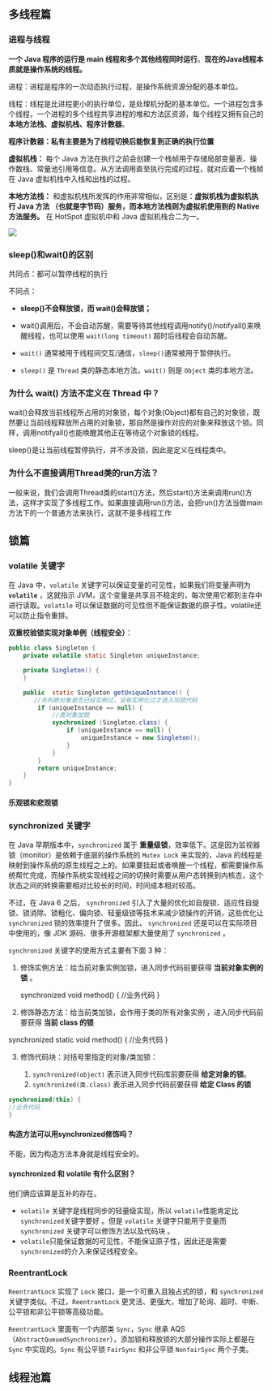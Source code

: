 ## 多线程篇

### 进程与线程

**一个 Java 程序的运行是 main 线程和多个其他线程同时运行**。**现在的Java线程本质就是操作系统的线程。**	

进程：进程是程序的一次动态执行过程，是操作系统资源分配的基本单位。

线程：线程是比进程更小的执行单位，是处理机分配的基本单位。一个进程包含多个线程，一个进程的多个线程共享进程的堆和方法区资源，每个线程又拥有自己的**本地方法栈、虚拟机栈、程序计数器**。

**程序计数器：**私有主要是为了**线程切换后能恢复到正确的执行位置**

**虚拟机栈：** 每个 Java 方法在执行之前会创建一个栈帧用于存储局部变量表、操作数栈、常量池引用等信息。从方法调用直至执行完成的过程，就对应着一个栈帧在 Java 虚拟机栈中入栈和出栈的过程。

**本地方法栈：** 和虚拟机栈所发挥的作用非常相似，区别是：**虚拟机栈为虚拟机执行 Java 方法 （也就是字节码）服务，而本地方法栈则为虚拟机使用到的 Native 方法服务。** 在 HotSpot 虚拟机中和 Java 虚拟机栈合二为一。

![](D:\rjx\Doc\JAVA\ref\进程与线程.png)





### sleep()和wait()的区别

共同点：都可以暂停线程的执行

不同点：

- **sleep()不会释放锁，而 wait()会释放锁；**
- wait()调用后，不会自动苏醒，需要等待其他线程调用notify()/notifyall()来唤醒线程，也可以使用 `wait(long timeout)` 超时后线程会自动苏醒。

- `wait()` 通常被用于线程间交互/通信，`sleep()`通常被用于暂停执行。

- `sleep()` 是 `Thread` 类的静态本地方法，`wait()` 则是 `Object` 类的本地方法。

### 为什么 wait() 方法不定义在 Thread 中？

wait()会释放当前线程所占用的对象锁，每个对象(Object)都有自己的对象锁，既然要让当前线程释放所占用的对象锁，那自然是操作对应的对象来释放这个锁。同样，调用notifyall()也能唤醒其他正在等待这个对象锁的线程。

sleep()是让当前线程暂停执行，并不涉及锁，因此是定义在线程类中。

### 为什么不直接调用Thread类的run方法？

一般来说，我们会调用Thread类的start()方法，然后start()方法来调用run()方法，这样才实现了多线程工作。如果直接调用run()方法，会把run()方法当做main方法下的一个普通方法来执行，这就不是多线程工作

## 锁篇

### volatile 关键字

在 Java 中，`volatile` 关键字可以保证变量的可见性，如果我们将变量声明为 **`volatile`** ，这就指示 JVM，这个变量是共享且不稳定的，每次使用它都到主存中进行读取。`volatile` 可以保证数据的可见性但不能保证数据的原子性。volatile还可以防止指令重排。

**双重校验锁实现对象单例（线程安全）**：

```java
public class Singleton {
    private volatile static Singleton uniqueInstance;

    private Singleton() {
    }

    public  static Singleton getUniqueInstance() {
       //先判断对象是否已经实例过，没有实例化过才进入加锁代码
        if (uniqueInstance == null) {
            //类对象加锁
            synchronized (Singleton.class) {
                if (uniqueInstance == null) {
                    uniqueInstance = new Singleton();
                }
            }
        }
        return uniqueInstance;
    }
}
```
#### 乐观锁和悲观锁

### synchronized 关键字

在 Java 早期版本中，`synchronized` 属于 **重量级锁**，效率低下。这是因为监视器锁（monitor）是依赖于底层的操作系统的 `Mutex Lock` 来实现的，Java 的线程是映射到操作系统的原生线程之上的。如果要挂起或者唤醒一个线程，都需要操作系统帮忙完成，而操作系统实现线程之间的切换时需要从用户态转换到内核态，这个状态之间的转换需要相对比较长的时间，时间成本相对较高。

不过，在 Java 6 之后， `synchronized` 引入了大量的优化如自旋锁、适应性自旋锁、锁消除、锁粗化、偏向锁、轻量级锁等技术来减少锁操作的开销，这些优化让 `synchronized` 锁的效率提升了很多。因此， `synchronized` 还是可以在实际项目中使用的，像 JDK 源码、很多开源框架都大量使用了 `synchronized` 。

`synchronized` 关键字的使用方式主要有下面 3 种：

1. 修饰实例方法：给当前对象实例加锁，进入同步代码前要获得 **当前对象实例的锁** 。

    synchronized void method() {
       //业务代码
   }

2.  修饰静态方法：给当前类加锁，会作用于类的所有对象实例 ，进入同步代码前要获得 **当前 class 的锁**

   synchronized static void method() {
       //业务代码
   }

3. 修饰代码块：对括号里指定的对象/类加锁：

   1. `synchronized(object)` 表示进入同步代码库前要获得 **给定对象的锁**。
   2. `synchronized(类.class)` 表示进入同步代码前要获得 **给定 Class 的锁**

```java
synchronized(this) {
//业务代码
}
```
#### 构造方法可以用synchronized修饰吗？

不能，因为构造方法本身就是线程安全的。

#### synchronized 和 volatile 有什么区别？

他们俩应该算是互补的存在。

- `volatile` 关键字是线程同步的轻量级实现，所以 `volatile`性能肯定比`synchronized`关键字要好 。但是 `volatile` 关键字只能用于变量而 `synchronized` 关键字可以修饰方法以及代码块 。
- `volatile`只能保证数据的可见性，不能保证原子性，因此还是需要`synchronized`的介入来保证线程安全。

### ReentrantLock

`ReentrantLock` 实现了 `Lock` 接口，是一个可重入且独占式的锁，和 `synchronized` 关键字类似。不过，`ReentrantLock` 更灵活、更强大，增加了轮询、超时、中断、公平锁和非公平锁等高级功能。

`ReentrantLock` 里面有一个内部类 `Sync`，`Sync` 继承 AQS（`AbstractQueuedSynchronizer`），添加锁和释放锁的大部分操作实际上都是在 `Sync` 中实现的。`Sync` 有公平锁 `FairSync` 和非公平锁 `NonfairSync` 两个子类。

## 线程池篇

